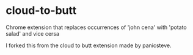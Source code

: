 cloud-to-butt
=============


Chrome extension that replaces occurrences of 'john cena' with 'potato salad' and vice cersa

I forked this from the cloud to butt extension made by panicsteve.
